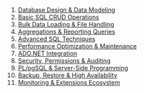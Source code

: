 1. [Database Design & Data Modeling](docs/db_design_data_modeling.md)
2. [Basic SQL CRUD Operations](docs/basic_crud_operations.md)
3. [Bulk Data Loading & File Handling]()
4. [Aggregations & Reporting Queries](docs/group_by_having.md)
5. [Advanced SQL Techniques]()
6. [Performance Optimization & Maintenance]()
7. [ADO.NET Integration]()
8. [Security, Permissions & Auditing](docs/security_permission_audit.md)
9. [PL/pgSQL & Server-Side Programming]()
10. [Backup, Restore & High Availability]()
11. [Monitoring & Extensions Ecosystem]()
